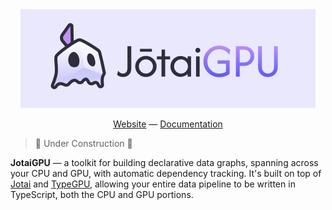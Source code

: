 <div align="center">

<img src="./media/jotai-gpu-header.png" alt="Jotai GPU Header" />

[Website](https://iwoplaza.dev/JotaiGPU) —
[Documentation](https://iwoplaza.dev/JotaiGPU/docs)

</div>

> 🚧 Under Construction 🚧

**JotaiGPU** — a toolkit for building declarative data graphs, spanning across your CPU and GPU, with automatic
dependency tracking. It's built on top of [Jotai](https://jotai.org) and [TypeGPU](https://typegpu.com), allowing
your entire data pipeline to be written in TypeScript, both the CPU and GPU portions.
